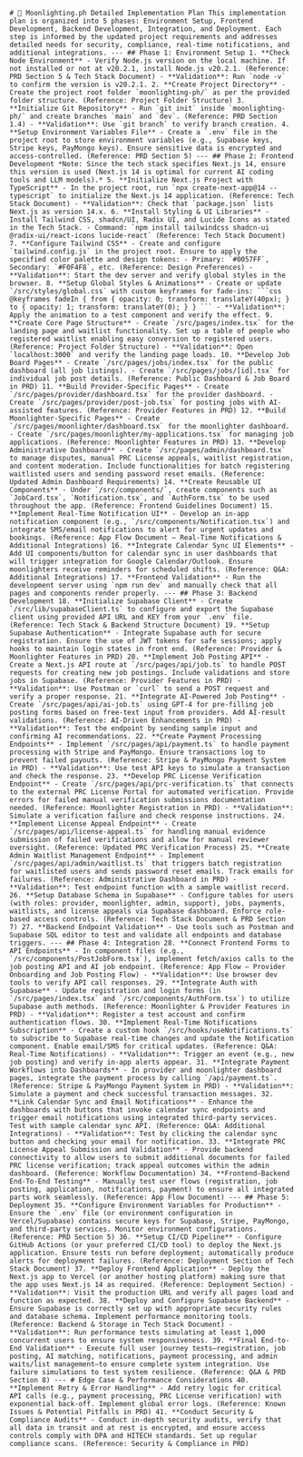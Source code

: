 ``# 🌙 Moonlighting.ph Detailed Implementation Plan This implementation plan is organized into 5 phases: Environment Setup, Frontend Development, Backend Development, Integration, and Deployment. Each step is informed by the updated project requirements and addresses detailed needs for security, compliance, real-time notifications, and additional integrations. --- ## Phase 1: Environment Setup 1. **Check Node Environment** - Verify Node.js version on the local machine. If not installed or not at v20.2.1, install Node.js v20.2.1. (Reference: PRD Section 5 & Tech Stack Document) - **Validation**: Run `node -v` to confirm the version is v20.2.1. 2. **Create Project Directory** - Create the project root folder `moonlighting-ph/` as per the provided folder structure. (Reference: Project Folder Structure) 3. **Initialize Git Repository** - Run `git init` inside `moonlighting-ph/` and create branches `main` and `dev`. (Reference: PRD Section 1.4) - **Validation**: Use `git branch` to verify branch creation. 4. **Setup Environment Variables File** - Create a `.env` file in the project root to store environment variables (e.g., Supabase keys, Stripe keys, PayMongo keys). Ensure sensitive data is encrypted and access-controlled. (Reference: PRD Section 5) --- ## Phase 2: Frontend Development *Note: Since the tech stack specifies Next.js 14, ensure this version is used (Next.js 14 is optimal for current AI coding tools and LLM models).* 5. **Initialize Next.js Project with TypeScript** - In the project root, run `npx create-next-app@14 --typescript` to initialize the Next.js 14 application. (Reference: Tech Stack Document) - **Validation**: Check that `package.json` lists Next.js as version 14.x. 6. **Install Styling & UI Libraries** - Install Tailwind CSS, shadcn/UI, Radix UI, and Lucide Icons as stated in the Tech Stack. - Command: `npm install tailwindcss shadcn-ui @radix-ui/react-icons lucide-react` (Reference: Tech Stack Document) 7. **Configure Tailwind CSS** - Create and configure `tailwind.config.js` in the project root. Ensure to apply the specified color palette and design tokens: - Primary: `#0057FF`, Secondary: `#F0F4F8`, etc. (Reference: Design Preferences) - **Validation**: Start the dev server and verify global styles in the browser. 8. **Setup Global Styles & Animations** - Create or update `/src/styles/global.css` with custom keyframes for fade-ins: ```css @keyframes fadeIn { from { opacity: 0; transform: translateY(40px); } to { opacity: 1; transform: translateY(0); } } ``` - **Validation**: Apply the animation to a test component and verify the effect. 9. **Create Core Page Structure** - Create `/src/pages/index.tsx` for the landing page and waitlist functionality. Set up a table of people who registered waitlist enabling easy conversion to registered users. (Reference: Project Folder Structure) - **Validation**: Open `localhost:3000` and verify the landing page loads. 10. **Develop Job Board Pages** - Create `/src/pages/jobs/index.tsx` for the public dashboard (all job listings). - Create `/src/pages/jobs/[id].tsx` for individual job post details. (Reference: Public Dashboard & Job Board in PRD) 11. **Build Provider-Specific Pages** - Create `/src/pages/provider/dashboard.tsx` for the provider dashboard. - Create `/src/pages/provider/post-job.tsx` for posting jobs with AI-assisted features. (Reference: Provider Features in PRD) 12. **Build Moonlighter-Specific Pages** - Create `/src/pages/moonlighter/dashboard.tsx` for the moonlighter dashboard. - Create `/src/pages/moonlighter/my-applications.tsx` for managing job applications. (Reference: Moonlighter Features in PRD) 13. **Develop Administrative Dashboard** - Create `/src/pages/admin/dashboard.tsx` to manage disputes, manual PRC License appeals, waitlist registration, and content moderation. Include functionalities for batch registering waitlisted users and sending password reset emails. (Reference: Updated Admin Dashboard Requirements) 14. **Create Reusable UI Components** - Under `/src/components/`, create components such as `JobCard.tsx`, `Notification.tsx`, and `AuthForm.tsx` to be used throughout the app. (Reference: Frontend Guidelines Document) 15. **Implement Real-Time Notification UI** - Develop an in-app notification component (e.g., `/src/components/Notification.tsx`) and integrate SMS/email notifications to alert for urgent updates and bookings. (Reference: App Flow Document – Real-Time Notifications & Additional Integrations) 16. **Integrate Calendar Sync UI Elements** - Add UI components/button for calendar sync in user dashboards that will trigger integration for Google Calendar/Outlook. Ensure moonlighters receive reminders for scheduled shifts. (Reference: Q&A: Additional Integrations) 17. **Frontend Validation** - Run the development server using `npm run dev` and manually check that all pages and components render properly. --- ## Phase 3: Backend Development 18. **Initialize Supabase Client** - Create `/src/lib/supabaseClient.ts` to configure and export the Supabase client using provided API URL and KEY from your `.env` file. (Reference: Tech Stack & Backend Structure Document) 19. **Setup Supabase Authentication** - Integrate Supabase auth for secure registration. Ensure the use of JWT tokens for safe sessions; apply hooks to maintain login states in front end. (Reference: Provider & Moonlighter Features in PRD) 20. **Implement Job Posting API** - Create a Next.js API route at `/src/pages/api/job.ts` to handle POST requests for creating new job postings. Include validations and store jobs in Supabase. (Reference: Provider Features in PRD) - **Validation**: Use Postman or `curl` to send a POST request and verify a proper response. 21. **Integrate AI-Powered Job Posting** - Create `/src/pages/api/ai-job.ts` using GPT-4 for pre-filling job posting forms based on free-text input from providers. Add AI-result validations. (Reference: AI-Driven Enhancements in PRD) - **Validation**: Test the endpoint by sending sample input and confirming AI recommendations. 22. **Create Payment Processing Endpoints** - Implement `/src/pages/api/payment.ts` to handle payment processing with Stripe and PayMongo. Ensure transactions log to prevent failed payouts. (Reference: Stripe & PayMongo Payment System in PRD) - **Validation**: Use test API keys to simulate a transaction and check the response. 23. **Develop PRC License Verification Endpoint** - Create `/src/pages/api/prc-verification.ts` that connects to the external PRC License Portal for automated verification. Provide errors for failed manual verification submissions documentation needed. (Reference: Moonlighter Registration in PRD) - **Validation**: Simulate a verification failure and check response instructions. 24. **Implement License Appeal Endpoint** - Create `/src/pages/api/license-appeal.ts` for handling manual evidence submission of failed verifications and allow for manual reviewer oversight. (Reference: Updated PRC Verification Process) 25. **Create Admin Waitlist Management Endpoint** - Implement `/src/pages/api/admin/waitlist.ts` that triggers batch registration for waitlisted users and sends password reset emails. Track emails for failures. (Reference: Administrative Dashboard in PRD) - **Validation**: Test endpoint function with a sample waitlist record. 26. **Setup Database Schema in Supabase** - Configure tables for users (with roles: provider, moonlighter, admin, support), jobs, payments, waitlists, and license appeals via Supabase dashboard. Enforce role-based access controls. (Reference: Tech Stack Document & PRD Section 7) 27. **Backend Endpoint Validation** - Use tools such as Postman and Supabase SQL editor to test and validate all endpoints and database triggers. --- ## Phase 4: Integration 28. **Connect Frontend Forms to API Endpoints** - In component files (e.g., `/src/components/PostJobForm.tsx`), implement fetch/axios calls to the job posting API and AI job endpoint. (Reference: App Flow – Provider Onboarding and Job Posting Flow) - **Validation**: Use browser dev tools to verify API call responses. 29. **Integrate Auth with Supabase** - Update registration and login forms (in `/src/pages/index.tsx` and `/src/components/AuthForm.tsx`) to utilize Supabase auth methods. (Reference: Moonlighter & Provider Features in PRD) - **Validation**: Register a test account and confirm authentication flows. 30. **Implement Real-Time Notifications Subscription** - Create a custom hook `/src/hooks/useNotifications.ts` to subscribe to Supabase real-time changes and update the Notification component. Enable email/SMS for critical updates. (Reference: Q&A: Real-Time Notifications) - **Validation**: Trigger an event (e.g., new job posting) and verify in-app alerts appear. 31. **Integrate Payment Workflows into Dashboards** - In provider and moonlighter dashboard pages, integrate the payment process by calling `/api/payment.ts`. (Reference: Stripe & PayMongo Payment System in PRD) - **Validation**: Simulate a payment and check successful transaction messages. 32. **Link Calendar Sync and Email Notifications** - Enhance the dashboards with buttons that invoke calendar sync endpoints and trigger email notifications using integrated third-party services. Test with sample calendar sync API. (Reference: Q&A: Additional Integrations) - **Validation**: Test by clicking the calendar sync button and checking your email for notification. 33. **Integrate PRC License Appeal Submission and Validation** - Provide backend connectivity to allow users to submit additional documents for failed PRC license verification; track appeal outcomes within the admin dashboard. (Reference: Workflow Documentation) 34. **Frontend-Backend End-To-End Testing** - Manually test user flows (registration, job posting, application, notifications, payment) to ensure all integrated parts work seamlessly. (Reference: App Flow Document) --- ## Phase 5: Deployment 35. **Configure Environment Variables for Production** - Ensure the `.env` file (or environment configuration in Vercel/Supabase) contains secure keys for Supabase, Stripe, PayMongo, and third-party services. Monitor environment configurations. (Reference: PRD Section 5) 36. **Setup CI/CD Pipeline** - Configure GitHub Actions (or your preferred CI/CD tool) to deploy the Next.js application. Ensure tests run before deployment; automatically produce alerts for deployment failures. (Reference: Deployment Section of Tech Stack Document) 37. **Deploy Frontend Application** - Deploy the Next.js app to Vercel (or another hosting platform) making sure that the app uses Next.js 14 as required. (Reference: Deployment Section) - **Validation**: Visit the production URL and verify all pages load and function as expected. 38. **Deploy and Configure Supabase Backend** - Ensure Supabase is correctly set up with appropriate security rules and database schema. Implement performance monitoring tools. (Reference: Backend & Storage in Tech Stack Document) - **Validation**: Run performance tests simulating at least 1,000 concurrent users to ensure system responsiveness. 39. **Final End-to-End Validation** - Execute full user journey tests—registration, job posting, AI matching, notifications, payment processing, and admin waits/list management—to ensure complete system integration. Use failure simulations to test system resilience. (Reference: Q&A & PRD Section 8) --- # Edge Case & Performance Considerations 40. **Implement Retry & Error Handling** - Add retry logic for critical API calls (e.g., payment processing, PRC License verification) with exponential back-off. Implement global error logs. (Reference: Known Issues & Potential Pitfalls in PRD) 41. **Conduct Security & Compliance Audits** - Conduct in-depth security audits, verify that all data in transit and at rest is encrypted, and ensure access controls comply with DPA and HITECH standards. Set up regular compliance scans. (Reference: Security & Compliance in PRD)``
